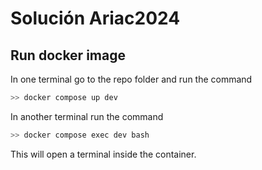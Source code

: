 # Solución Ariac2024

## Run docker image

In one terminal go to the repo folder and run the command

```bash
>> docker compose up dev
```

In another terminal run the command

```bash
>> docker compose exec dev bash
```

This will open a terminal inside the container.
